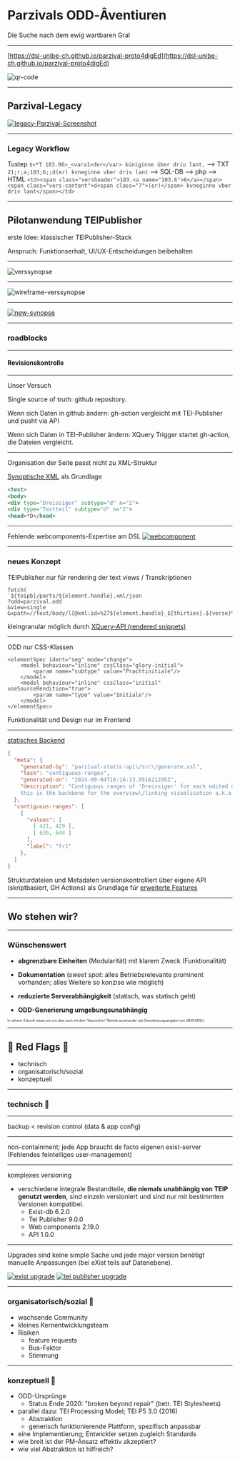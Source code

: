 # Parzivals ODD‑Âventiuren

Die Suche nach dem ewig wartbaren Gral

<style>
  .slide { background: url(dsl0.png) center; background-size: cover }
#  .content { filter: invert() }
  code { opacity: 0.8 }
</style>

---

[https://dsl-unibe-ch.github.io/parzival-proto4digEd](https://dsl-unibe-ch.github.io/parzival-proto4digEd)

![qr-code](/img/qr.png)

---

## Parzival-Legacy

[![legacy-Parzival-Screenshot](/img/image.png)](https://parzival.unibe.ch/parzdb/index.php)

<style>
    .slide img {
        max-height: 500px;        
    }
</style>
---
### Legacy Workflow

Tustep
`$<*T 103.06>_<vara1>der</var> küniginne über driu lant,`
--> TXT<br />
`21;r;a;103;6;;d(er) kvneginne vber driv lant`
--> SQL-DB --> php --> HTML
`<td><span class="versheader">103.<a name="103.6">6</a></span> <span class="vers-content">d<span class="7">(er)</span> kvneginne vber driv lant</span></td>`

---

## Pilotanwendung TEIPublisher

erste Idee: klassischer TEIPublisher-Stack

Anspruch: Funktionserhalt, UI/UX-Entscheidungen beibehalten

---

![verssynopse](/img/synopsis.png)

---

![wireframe-verssynopse](/img/wf-synopsis.jpg)

---

[![new-synopse](/img/new-synopse.png)](https://dhbern.github.io/presentation_parzival/textzeugen/d-mk/719/25)

---

### roadblocks

---

#### Revisionskontrolle

---
Unser Versuch

Single source of truth: github repository.

Wenn sich Daten in github ändern: gh-action vergleicht mit TEI-Publisher und pusht via API

Wenn sich Daten in TEI-Publisher ändern: XQuery Trigger startet gh-action, die Dateien vergleicht.

---

Organisation der Seite passt nicht zu XML-Struktur
<!-- bei Fassungen -->
[Synoptische XML](https://github.com/DHBern/parzival-static-api/blob/master/dist/api/tei/original/syn2.xml) als Grundlage
``` xml
<text>
<body>
<div type="Dreissiger" subtype="d" n="2">
<div type="Textteil" subtype="d" n="2">
<head>*D</head>
```

---

Fehlende webcomponents-Expertise am DSL
[![webcomponent](/img/webcomponentImage.png)](https://cdn.tei-publisher.com/@2.23.2/dist/api.html#pb-document.0)

---

### neues Konzept

TEIPublisher nur für rendering der text views / Transkriptionen

```
fetch(
`${teipb}/parts/${element.handle}.xml/json
?odd=parzival.odd
&view=single
&xpath=//text/body/l[@xml:id=%27${element.handle}_${thirties}.${verse}%27]`)
```

kleingranular möglich durch [XQuery-API (rendered snippets)](https://dhbern.github.io/presentation_parzival/einzelverssynopse/103/07)

---

ODD nur CSS-Klassen
```
<elementSpec ident="seg" mode="change">
    <model behaviour="inline" cssClass="glory-initial">
        <param name="subtype" value="Prachtinitiale"/>
    </model>
    <model behaviour="inline" cssClass="initial" useSourceRendition="true">
        <param name="type" value="Initiale"/>
    </model>
</elementSpec>
```
Funktionalität und Design nur im Frontend

---

[statisches Backend](https://github.com/DHBern/parzival-static-api/blob/master/dist/api/json/contiguous_ranges.json)
```json
{
  "meta": {
    "generated-by": "parzival-static-api\/src\/generate.xsl",
    "task": "contiguous-ranges",
    "generated-on": "2024-09-04T16:16:13.951621295Z",
    "description": "Contiguous ranges of 'Dreissiger' for each edited document;
    this is the backbone for the overview\/linking visualisation a.k.a. 'devil's table'."
  },
  "contiguous-ranges": [
    {
      "values": [
        [ 421, 429 ],
        [ 636, 644 ]
      ],
      "label": "fr1"
    },
  ]
}
```
<style>
  code {
    line-height: 1.1 !important;    
  }
</style>
Strukturdateien und Metadaten versionskontrolliert über eigene API (skriptbasiert, GH Actions) als Grundlage für [erweiterte Features](https://dhbern.github.io/presentation_parzival/)

---

## Wo stehen wir?

---

### Wünschenswert

* **abgrenzbare Einheiten** (Modularität) mit klarem Zweck (Funktionalität)

* **Dokumentation** (*sweet spot*: alles Betriebsrelevante prominent vorhanden; alles Weitere so konzise wie möglich)

* **reduzierte Serverabhängigkeit** (statisch, was statisch geht)

* **ODD-Generierung umgebungsunabhängig**

<span style="font-size:0.5em;line-height:0.5em;">In näherer Zukunft setzen wir uns aber auch mit dem "klassischen" Betrieb auseinander (als Dienstleistungsangebot von UB/DH/DSL).</span>

---

## 🚩 Red Flags 🚩

* technisch
* organisatorisch/sozial
* konzeptuell

---

### technisch 🚩
---

backup < revision control (data & app config)

---

non-containment;
jede App braucht de facto eigenen exist-server (Fehlendes feinteiliges user-management)

<!-- Hier gibt's keinen zu zeigennden Screenshot, einfach die Situation erklären: obwohl man einen owner definieren können soll, haben wir es nicht geschafft, zwei apps so zu konfigurieren, dass auf der einen nur user des einen projekts, auf der anderen nur user des anderen projekts dokumente ändern können. -->

---

komplexes versioning

- verschiedene integrale Bestandteile, **die niemals unabhängig von TEIP genutzt werden**, sind einzeln versioniert und sind nur mit bestimmten Versionen kompatibel.
  - Exist-db 6.2.0
  - Tei Publisher 9.0.0
  - Web components 2.19.0
  - API 1.0.0

---

Upgrades sind keine simple Sache und jede major version benötigt manuelle Anpassungen (bei eXist teils auf Datenebene).

[![exist upgrade](exist_upgrade.png)](https://exist-db.org/exist/apps/wiki/blogs/eXist/eXistdb620)
[![tei publisher upgrade](teipublisher_upgrade.png)](https://teipublisher.com/exist/apps/tei-publisher/documentation/updating?action=search&view=div&odd=docbook.odd#3.28.15.3)

---

### organisatorisch/sozial 🚩

* wachsende Community
* kleines Kernentwicklungsteam
* Risiken
  * feature requests
  * Bus-Faktor
  * Stimmung

---

### konzeptuell 🚩

* ODD-Ursprünge
  * Status Ende 2020: "broken beyond repair" (betr. TEI Stylesheets)
* parallel dazu: TEI Processing Model; TEI P5 3.0 (2016)
  * Abstraktion
  * generisch funktionierende Plattform, spezifisch anpassbar
* eine Implementierung; Entwickler setzen zugleich Standards
* wie breit ist der PM-Ansatz effektiv akzeptiert?
* wie viel Abstraktion ist hilfreich?


<!-- Irgendeine Take-Home message.
Z.B. reine TEI-Publisher-workflows machen nur Sinn, wenn sie von Jinntec umgesetzt werden.
-->
